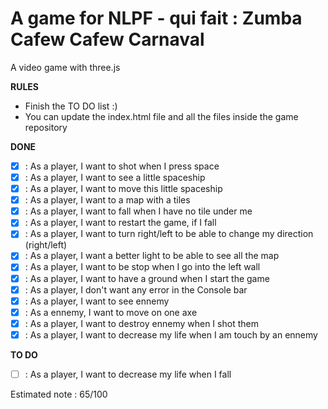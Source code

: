 A game for NLPF - qui fait : Zumba Cafew Cafew Carnaval
===========================

A video game with three.js

**RULES**
- Finish the TO DO list :)
- You can update the index.html file and all the files inside the game repository

**DONE**

- [X] : As a player, I want to shot when I press space
- [X] : As a player, I want to see a little spaceship
- [X] : As a player, I want to move this little spaceship
- [X] : As a player, I want to a map with a tiles
- [X] : As a player, I want to fall when I have no tile under me
- [X] : As a player, I want to restart the game, if I fall
- [X] : As a player, I want to turn right/left to be able to change my direction (right/left)
- [X] : As a player, I want a better light to be able to see all the map
- [X] : As a player, I want to be stop when I go into the left wall
- [X] : As a player, I want to have a ground when I start the game
- [X] : As a player, I don't want any error in the Console bar 
- [X] : As a player, I want to see ennemy
- [X] : As a ennemy, I want to move on one axe
- [X] : As a player, I want to destroy ennemy when I shot them
- [X] : As a player, I want to decrease my life when I am touch by an ennemy

**TO DO**

- [ ] : As a player, I want to decrease my life when I fall 

Estimated note : 65/100
